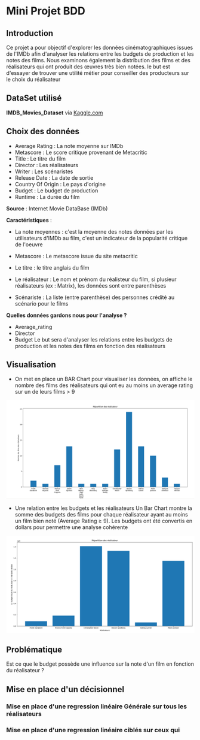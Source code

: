 # Mini Projet BDD

## Introduction
Ce projet a pour objectif d'explorer les données cinématographiques issues de l'IMDb afin d'analyser les relations entre les budgets de production et les notes des films. Nous examinons également la distribution des films et des réalisateurs qui ont produit des œuvres très bien notées. le but est d'essayer de trouver une utilité métier pour conseiller des producteurs sur le choix du réalisateur


## DataSet utilisé
**IMDB_Movies_Dataset** via [Kaggle.com](https://kaggle.com)

## Choix des données 

- Average Rating : La note moyenne sur IMDb
- Metascore : Le score critique provenant de Metacritic
- Title : Le titre du film
- Director : Les réalisateurs
- Writer : Les scénaristes
- Release Date : La date de sortie
- Country Of Origin : Le pays d'origine
- Budget : Le budget de production
- Runtime : La durée du film

**Source** : Internet Movie DataBase (IMDb)

**Caractéristiques** : 

- La note moyennes : c'est la moyenne des notes données par les utilisateurs d'IMDb au film, c'est un indicateur de la popularité critique de l'oeuvre

- Metascore : Le metascore issue du site metacritic

- Le titre : le titre anglais du film

- Le réalisateur : Le nom et prénom du réalisteur du film, si plusieur réalisateurs (ex : Matrix), les données sont entre parenthèses

- Scénariste : La liste (entre parenthèse) des personnes crédité au scénario pour le films

**Quelles données gardons nous pour l'analyse ?**
- Average_rating
- Director
- Budget
Le but sera d'analyser les relations entre les budgets de production et les notes des films en fonction des réalisateurs

## Visualisation
- On met en place un BAR Chart pour visualiser les données, on affiche le nombre des films des réalisateurs qui ont eu au moins un average rating sur un de leurs films > 9 
<img src='image/README/image.png'>

- Une relation entre les budgets et les réalisateurs
Un Bar Chart montre la somme des budgets des films pour chaque réalisateur ayant au moins un film bien noté (Average Rating ≥ 9). Les budgets ont été convertis en dollars pour permettre une analyse cohérente
<img src='image/README/image copy.png'>


## Problématique
Est ce que le budget possède une influence sur la note d'un film en fonction du réalisateur ?

## Mise en place d'un décisionnel

### Mise en place d'une regression linéaire Générale sur tous les réalisateurs

### Mise en place d'une regression linéaire ciblés sur ceux qui






